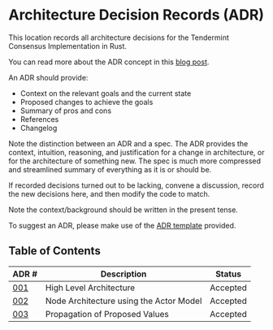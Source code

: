 # Architecture Decision Records (ADR)

This location records all architecture decisions for the Tendermint Consensus Implementation in Rust.

You can read more about the ADR concept in this [blog post](https://product.reverb.com/documenting-architecture-decisions-the-reverb-way-a3563bb24bd0#.78xhdix6t).

An ADR should provide:

- Context on the relevant goals and the current state
- Proposed changes to achieve the goals
- Summary of pros and cons
- References
- Changelog

Note the distinction between an ADR and a spec. The ADR provides the context, intuition, reasoning, and
justification for a change in architecture, or for the architecture of something
new. The spec is much more compressed and streamlined summary of everything as
it is or should be.

If recorded decisions turned out to be lacking, convene a discussion, record the new decisions here, and then modify the code to match.

Note the context/background should be written in the present tense.

To suggest an ADR, please make use of the [ADR template](./adr-template.md) provided.

## Table of Contents

| ADR \#                                 | Description                             | Status   |
|----------------------------------------|-----------------------------------------|----------|
| [001](./adr-001-architecture.md)       | High Level Architecture                 | Accepted |
| [002](./adr-002-node-actor.md)         | Node Architecture using the Actor Model | Accepted |
| [003](./adr-003-values-propagation.md) | Propagation of Proposed Values          | Accepted |
